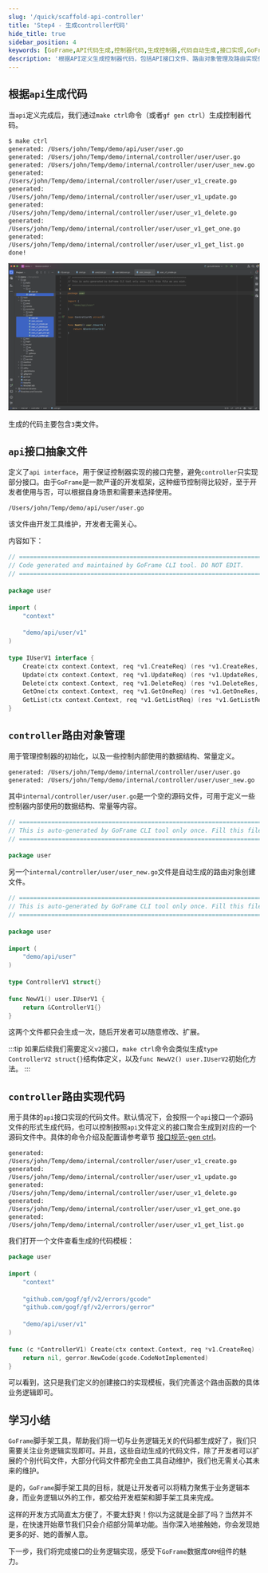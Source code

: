```yaml
---
slug: '/quick/scaffold-api-controller'
title: 'Step4 - 生成controller代码'
hide_title: true
sidebar_position: 4
keywords: [GoFrame,API代码生成,控制器代码,生成控制器,代码自动生成,接口实现,GoFrame框架,路由对象管理,接口路由实现,代码模板]
description: '根据API定义生成控制器代码，包括API接口文件、路由对象管理及路由实现代码等内容，利用GoFrame框架的命令工具快速生成相关代码模板，确保接口的完整实现，并展示如何通过一个个文件实现具体业务逻辑。'
---
```



## 根据`api`生成代码

当`api`定义完成后，我们通过`make ctrl`命令（或者`gf gen ctrl`）生成控制器代码。

```text
$ make ctrl
generated: /Users/john/Temp/demo/api/user/user.go
generated: /Users/john/Temp/demo/internal/controller/user/user.go
generated: /Users/john/Temp/demo/internal/controller/user/user_new.go
generated: /Users/john/Temp/demo/internal/controller/user/user_v1_create.go
generated: /Users/john/Temp/demo/internal/controller/user/user_v1_update.go
generated: /Users/john/Temp/demo/internal/controller/user/user_v1_delete.go
generated: /Users/john/Temp/demo/internal/controller/user/user_v1_get_one.go
generated: /Users/john/Temp/demo/internal/controller/user/user_v1_get_list.go
done!
```

![goframe api interface controller](QQ_1731678085194.png)

生成的代码主要包含`3`类文件。

## `api`接口抽象文件

定义了`api interface`，用于保证控制器实现的接口完整，避免`controller`只实现部分接口。由于`GoFrame`是一款严谨的开发框架，这种细节控制得比较好，至于开发者使用与否，可以根据自身场景和需要来选择使用。

```text
/Users/john/Temp/demo/api/user/user.go
```

该文件由开发工具维护，开发者无需关心。

内容如下：
```go title="api/user/user.go"
// =================================================================================
// Code generated and maintained by GoFrame CLI tool. DO NOT EDIT.
// =================================================================================

package user

import (
    "context"

    "demo/api/user/v1"
)

type IUserV1 interface {
    Create(ctx context.Context, req *v1.CreateReq) (res *v1.CreateRes, err error)
    Update(ctx context.Context, req *v1.UpdateReq) (res *v1.UpdateRes, err error)
    Delete(ctx context.Context, req *v1.DeleteReq) (res *v1.DeleteRes, err error)
    GetOne(ctx context.Context, req *v1.GetOneReq) (res *v1.GetOneRes, err error)
    GetList(ctx context.Context, req *v1.GetListReq) (res *v1.GetListRes, err error)
}
```

## `controller`路由对象管理

用于管理控制器的初始化，以及一些控制内部使用的数据结构、常量定义。

```text
generated: /Users/john/Temp/demo/internal/controller/user/user.go
generated: /Users/john/Temp/demo/internal/controller/user/user_new.go
```

其中`internal/controller/user/user.go`是一个空的源码文件，可用于定义一些控制器内部使用的数据结构、常量等内容。
```go title="internal/controller/user/user.go"
// =================================================================================
// This is auto-generated by GoFrame CLI tool only once. Fill this file as you wish.
// =================================================================================

package user

```

另一个`internal/controller/user/user_new.go`文件是自动生成的路由对象创建文件。
```go title="internal/controller/user/user_new.go"
// =================================================================================
// This is auto-generated by GoFrame CLI tool only once. Fill this file as you wish.
// =================================================================================

package user

import (
    "demo/api/user"
)

type ControllerV1 struct{}

func NewV1() user.IUserV1 {
    return &ControllerV1{}
}
```
这两个文件都只会生成一次，随后开发者可以随意修改、扩展。

:::tip
如果后续我们需要定义`v2`接口，`make ctrl`命令会类似生成`type ControllerV2 struct{}`结构体定义，以及`func NewV2() user.IUserV2`初始化方法。
:::


## `controller`路由实现代码

用于具体的`api`接口实现的代码文件。默认情况下，会按照一个`api`接口一个源码文件的形式生成代码，也可以控制按照`api`文件定义的接口聚合生成到对应的一个源码文件中。具体的命令介绍及配置请参考章节 [接口规范-gen ctrl](../../../docs/开发工具/代码生成-gen/接口规范-gen%20ctrl.md)。

```text
generated: /Users/john/Temp/demo/internal/controller/user/user_v1_create.go
generated: /Users/john/Temp/demo/internal/controller/user/user_v1_update.go
generated: /Users/john/Temp/demo/internal/controller/user/user_v1_delete.go
generated: /Users/john/Temp/demo/internal/controller/user/user_v1_get_one.go
generated: /Users/john/Temp/demo/internal/controller/user/user_v1_get_list.go
```

我们打开一个文件查看生成的代码模板：

```go title="internal/controller/user/user_v1_create.go"
package user

import (
    "context"

    "github.com/gogf/gf/v2/errors/gcode"
    "github.com/gogf/gf/v2/errors/gerror"

    "demo/api/user/v1"
)

func (c *ControllerV1) Create(ctx context.Context, req *v1.CreateReq) (res *v1.CreateRes, err error) {
    return nil, gerror.NewCode(gcode.CodeNotImplemented)
}
```
可以看到，这只是我们定义的创建接口的实现模板，我们完善这个路由函数的具体业务逻辑即可。

## 学习小结

`GoFrame`脚手架工具，帮助我们将一切与业务逻辑无关的代码都生成好了，我们只需要关注业务逻辑实现即可。并且，这些自动生成的代码文件，除了开发者可以扩展的个别代码文件，大部分代码文件都完全由工具自动维护，我们也无需关心其未来的维护。

是的，`GoFrame`脚手架工具的目标，就是让开发者可以将精力聚焦于业务逻辑本身，而业务逻辑以外的工作，都交给开发框架和脚手架工具来完成。

这样的开发方式简直太方便了，不要太舒爽！你以为这就是全部了吗？当然并不是，在快速开始章节我们只会介绍部分简单功能。当你深入地接触她，你会发现她更多的好、她的善解人意。

下一步，我们将完成接口的业务逻辑实现，感受下`GoFrame`数据库`ORM`组件的魅力。